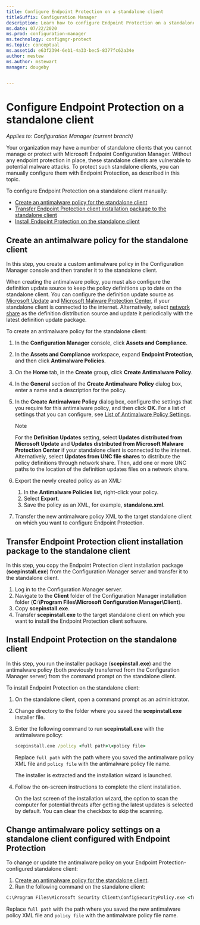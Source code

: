 ```yaml
---
title: Configure Endpoint Protection on a standalone client
titleSuffix: Configuration Manager
description: Learn how to configure Endpoint Protection on a standalone client.
ms.date: 07/22/2020
ms.prod: configuration-manager
ms.technology: configmgr-protect
ms.topic: conceptual
ms.assetid: e63f2394-6eb1-4a33-bec5-8377fc62a34e
author: mestew
ms.author: mstewart
manager: dougeby


---
```


# Configure Endpoint Protection on a standalone client

*Applies to: Configuration Manager (current branch)*

Your organization may have a number of standalone clients that you cannot manage or protect with Microsoft Endpoint Configuration Manager. Without any endpoint protection in place, these standalone clients are vulnerable to potential malware attacks. To protect such standalone clients, you can manually configure them with Endpoint Protection, as described in this topic.

To configure Endpoint Protection on a standalone client manually:

- [Create an antimalware policy for the standalone client](#create-an-antimalware-policy-for-the-standalone-client)
- [Transfer Endpoint Protection client installation package to the standalone client](#transfer-endpoint-protection-client-installation-package-to-the-standalone-client)
- [Install Endpoint Protection on the standalone client](#install-endpoint-protection-on-the-standalone-client)

## Create an antimalware policy for the standalone client

In this step, you create a custom antimalware policy in the Configuration Manager console and then transfer it to the standalone client.

When creating the antimalware policy, you must also configure the definition update source to keep the policy definitions up to date on the standalone client. You can configure the definition update source as [Microsoft Update](endpoint-definitions-microsoft-updates.md) and [Microsoft Malware Protection Center](endpoint-definitions-protection-center.md), if your standalone client is connected to the internet. Alternatively, select [network share](endpoint-definitions-network.md) as the definition distribution source and update it periodically with the latest definition update package. 

To create an antimalware policy for the standalone client:

1. In the **Configuration Manager** console, click **Assets and Compliance**.
2. In the **Assets and Compliance** workspace, expand **Endpoint Protection**, and then click **Antimalware Policies**.
3. On the **Home** tab, in the **Create** group, click **Create Antimalware Policy**.
4. In the **General** section of the **Create Antimalware Policy** dialog box, enter a name and a description for the policy.
5. In the **Create Antimalware Policy** dialog box, configure the settings that you require for this antimalware policy, and then click **OK**. For a list of settings that you can configure, see [List of Antimalware Policy Settings](endpoint-antimalware-policies.md#list-of-antimalware-policy-settings).
    > [!NOTE]
    > For the **Definition Updates** setting, select **Updates distributed from Microsoft Update** and **Updates distributed from Microsoft Malware Protection Center** if your standalone client is connected to the internet.  
    > Alternatively, select **Updates from UNC file shares** to distribute the policy definitions through network share. Then, add one or more UNC paths to the location of the definition updates files on a network share.

6. Export the newly created policy as an XML:
    1. In the **Antimalware Policies** list, right-click your policy.
    1. Select **Export**.
    1. Save the policy as an XML, for example, **standalone.xml**.
7. Transfer the new antimalware policy XML to the target standalone client on which you want to configure Endpoint Protection.

## Transfer Endpoint Protection client installation package to the standalone client

In this step, you copy the Endpoint Protection client installation package (**scepinstall.exe**) from the Configuration Manager server and transfer it to the standalone client.

1. Log in to the Configuration Manager server.
2. Navigate to the **Client** folder of the Configuration Manager installation folder (**C:\Program Files\Microsoft Configuration Manager\Client**).
3. Copy **scepinstall.exe**.
4. Transfer **scepinstall.exe** to the target standalone client on which you want to install the Endpoint Protection client software.

## Install Endpoint Protection on the standalone client
In this step, you run the installer package (**scepinstall.exe**) and the antimalware policy (both previously transferred from the Configuration Manager server) from the command prompt on the standalone client.

To install Endpoint Protection on the standalone client:

1. On the standalone client, open a command prompt as an administrator.
2. Change directory to the folder where you saved the **scepinstall.exe** installer file.
3. Enter the following command to run **scepinstall.exe** with the antimalware policy:

    ```cmd
    scepinstall.exe /policy <full path>\<policy file>
    ```

    Replace `full path` with the path where you saved the antimalware policy XML file and `policy file` with the antimalware policy file name.
 
    The installer is extracted and the installation wizard is launched.

4. Follow the on-screen instructions to complete the client installation.

    On the last screen of the installation wizard, the option to scan the computer for potential threats after getting the latest updates is selected by default. You can clear the checkbox to skip the scanning. 

## Change antimalware policy settings on a standalone client configured with Endpoint Protection

To change or update the antimalware policy on your Endpoint Protection-configured standalone client: 

1. [Create an antimalware policy for the standalone client](#create-an-antimalware-policy-for-the-standalone-client).
2. Run the following command on the standalone client:

```cmd
C:\Program Files\Microsoft Security Client\ConfigSecurityPolicy.exe <full path>\<policy file>
```

Replace `full path` with the path where you saved the new antimalware policy XML file and `policy file` with the antimalware policy file name.
